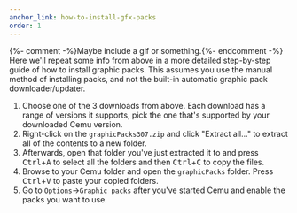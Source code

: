 ```yaml
---
anchor_link: how-to-install-gfx-packs
order: 1
---
```

{%- comment -%}Maybe include a gif or something.{%- endcomment -%}
Here we'll repeat some info from above in a more detailed step-by-step guide of how to install graphic packs. This assumes you use the manual method of installing packs, and not the built-in automatic graphic pack downloader/updater.

1. Choose one of the 3 downloads from above. Each download has a range of versions it supports, pick the one that's supported by your downloaded Cemu version.
2. Right-click on the `graphicPacks307.zip` and click "Extract all..." to extract all of the contents to a new folder.
3. Afterwards, open that folder you've just extracted it to and press <kbd>Ctrl</kbd>+<kbd>A</kbd> to select all the folders and then <kbd>Ctrl</kbd>+<kbd>C</kbd> to copy the files.
4. Browse to your Cemu folder and open the `graphicPacks` folder. Press <kbd>Ctrl</kbd>+<kbd>V</kbd> to paste your copied folders.
5. Go to `Options`->`Graphic packs` after you've started Cemu and enable the packs you want to use.
